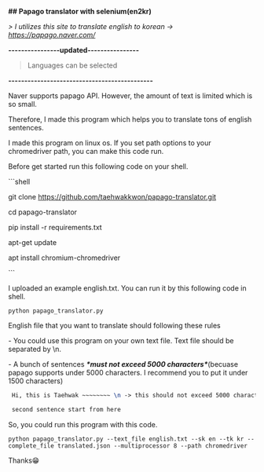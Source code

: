 **## Papago translator with selenium(en2kr)**



*> I utilizes this site to translate english to korean -> https://papago.naver.com/*

**----------------updated----------------**

> Languages can be selected

**---------------------------------------------**



Naver supports papago API. However, the amount of text is limited which is so small.





Therefore, I made this program which helps you to translate tons of english sentences. 





I made this program on linux os. If you set path options to your chromedriver path, you can make this code run.





Before get started run this following code on your shell.





\```shell

git clone https://github.com/taehwakkwon/papago-translator.git

cd papago-translator

pip install -r requirements.txt

apt-get update

apt install chromium-chromedriver

\```





I uploaded an example english.txt. You can run it by this following code in shell.



```
python papago_translator.py
```





English file that you want to translate should following these rules



\- You could use this program on your own text file. Text file should be separated by \n.



\- A bunch of sentences ***\*must not exceed 5000 characters\****(becuase papago supports under 5000 characters. I recommend you to put it under 1500 characters)



```tex
 Hi, this is Taehwak ~~~~~~~~ \n -> this should not exceed 5000 characters

 second sentence start from here
```



So, you could run this program with this code.



```
python papago_translator.py --text_file english.txt --sk en --tk kr --complete_file translated.json --multiprocessor 8 --path chromedriver
```



Thanks😁



